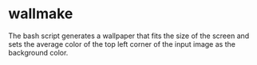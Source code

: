 # wallmake
The bash script generates a wallpaper that fits the size of the screen and sets the average color of the top left corner of the input image as the background color.
